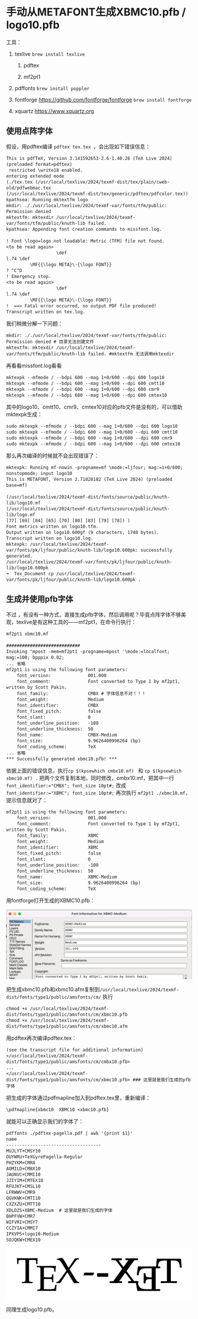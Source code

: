 # 手动从METAFONT生成XBMC10.pfb / logo10.pfb

工具：

1. texlive `brew install texlive`

   1. pdftex 

   2. mf2pt1

2. pdffonts  `brew install poppler`

3. fontforge https://github.com/fontforge/fontforge `brew install fontforge`

4. xquartz https://www.xquartz.org

   

## 使用点阵字体

假设，用pdftex编译 `pdftex tex.tex `，会出现如下错误信息：

```shell
This is pdfTeX, Version 3.141592653-2.6-1.40.26 (TeX Live 2024) (preloaded format=pdftex)
 restricted \write18 enabled.
entering extended mode
(./tex.tex (/usr/local/texlive/2024/texmf-dist/tex/plain/cweb-old/pdfwebmac.tex
(/usr/local/texlive/2024/texmf-dist/tex/generic/pdftex/pdfcolor.tex))
kpathsea: Running mktextfm logo
mkdir: ././usr/local/texlive/2024/texmf-var/fonts/tfm/public: Permission denied
mktextfm: mktexdir /usr/local/texlive/2024/texmf-var/fonts/tfm/public/knuth-lib failed.
kpathsea: Appending font creation commands to missfont.log.

! Font \logo=logo not loadable: Metric (TFM) file not found.
<to be read again> 
                   \def 
l.74 \def
         \MF{{\logo META}\-{\logo FONT}}
? ^C^D
! Emergency stop.
<to be read again> 
                   \def 
l.74 \def
         \MF{{\logo META}\-{\logo FONT}}
!  ==> Fatal error occurred, no output PDF file produced!
Transcript written on tex.log.

```
我们稍微分解一下问题：
```
mkdir: ././usr/local/texlive/2024/texmf-var/fonts/tfm/public: Permission denied # 目录无法创建文件
mktextfm: mktexdir /usr/local/texlive/2024/texmf-var/fonts/tfm/public/knuth-lib failed. #mktextfm 无法调用mktexdir
```

再看看missfont.log看看

```
mktexpk --mfmode / --bdpi 600 --mag 1+0/600 --dpi 600 logo10
mktexpk --mfmode / --bdpi 600 --mag 1+0/600 --dpi 600 cmtt10
mktexpk --mfmode / --bdpi 600 --mag 1+0/600 --dpi 600 cmr9
mktexpk --mfmode / --bdpi 600 --mag 1+0/600 --dpi 600 cmtex10
```

其中的logo10、cmtt10、cmr9、cmtex10对应的pfb文件是没有的，可以借助mktexpk生成：

```
sudo mktexpk --mfmode / --bdpi 600 --mag 1+0/600 --dpi 600 logo10
sudo mktexpk --mfmode / --bdpi 600 --mag 1+0/600 --dpi 600 cmtt10
sudo mktexpk --mfmode / --bdpi 600 --mag 1+0/600 --dpi 600 cmr9
sudo mktexpk --mfmode / --bdpi 600 --mag 1+0/600 --dpi 600 cmtex10
```
那么再次编译的时候就不会出现错误了：

```
mktexpk: Running mf-nowin -progname=mf \mode:=ljfour; mag:=1+0/600; nonstopmode; input logo10
This is METAFONT, Version 2.71828182 (TeX Live 2024) (preloaded base=mf)

(/usr/local/texlive/2024/texmf-dist/fonts/source/public/knuth-lib/logo10.mf
(/usr/local/texlive/2024/texmf-dist/fonts/source/public/knuth-lib/logo.mf
[77] [69] [84] [65] [70] [80] [83] [79] [78]) )
Font metrics written on logo10.tfm.
Output written on logo10.600gf (9 characters, 1748 bytes).
Transcript written on logo10.log.
mktexpk: /usr/local/texlive/2024/texmf-var/fonts/pk/ljfour/public/knuth-lib/logo10.600pk: successfully generated.
/usr/local/texlive/2024/texmf-var/fonts/pk/ljfour/public/knuth-lib/logo10.600pk
➜  Tex_Document cp /usr/local/texlive/2024/texmf-var/fonts/pk/ljfour/public/knuth-lib/logo10.600pk .
```

## 生成并使用pfb字体

不过 ，有没有一种方式，直接生成pfb字体，然后调用呢？毕竟点阵字体不够美观，texlive是有这种工具的——mf2pt1，在命令行执行：

```
mf2pt1 xbmc10.mf

############################
Invoking "mpost -mem=mf2pt1 -progname=mpost '\mode:=localfont; mag:=100; bpppix 0.02;
... 省略
mf2pt1 is using the following font parameters:
    font_version:              001.000
    font_comment:              Font converted to Type 1 by mf2pt1, written by Scott Pakin.
    font_family:               CMBX # 字体信息不对！！！
    font_weight:               Medium
    font_identifier:           CMBX
    font_fixed_pitch:          false
    font_slant:                0
    font_underline_position:   -100
    font_underline_thickness:  50
    font_name:                 CMBX-Medium
    font_size:                 9.9626400996264 (bp)
    font_coding_scheme:        TeX
... 省略
*** Successfully generated xbmc10.pfb! ***
```
依据上面的错误信息，执行`cp $(kpsewhich cmbx10.mf) ` 和 `cp $(kpsewhich xbmc10.mf) .` 把两个文件复制本地，同时修改，cmbx10.mf，把其中一行 `font_identifier:="CMBX"; font_size 10pt#;` 改成` font_identifier:="XBMC"; font_size 10pt#;`  再次执行 `mf2pt1 ./xbmc10.mf`，提示信息就对了：

```
mf2pt1 is using the following font parameters:
    font_version:              001.000
    font_comment:              Font converted to Type 1 by mf2pt1, written by Scott Pakin.
    font_family:               XBMC
    font_weight:               Medium
    font_identifier:           XBMC
    font_fixed_pitch:          false
    font_slant:                0
    font_underline_position:   -100
    font_underline_thickness:  50
    font_name:                 XBMC-Medium
    font_size:                 9.9626400996264 (bp)
    font_coding_scheme:        TeX
```

用fontforge打开生成的XBMC10.pfb：

![image-20240907093822382](./image-20240907093822382.png)

把生成xbmc10.pfb和xbmc10.afm复制到`/usr/local/texlive/2024/texmf-dist/fonts/type1/public/amsfonts/cm/` 执行 

```
chmod +x /usr/local/texlive/2024/texmf-dist/fonts/type1/public/amsfonts/cm/xbmc10.pfb
chmod +x /usr/local/texlive/2024/texmf-dist/fonts/type1/public/amsfonts/cm/xbmc10.afm
```

用pdftex再次编译pdftex.tex：

```
(see the transcript file for additional information)</usr/local/texlive/2024/texmf-dist/fonts/type1/public/amsfonts/cm/cmbx10.pfb>
...
</usr/local/texlive/2024/texmf-dist/fonts/type1/public/amsfonts/cm/xbmc10.pfb> ### 这里就是我们生成的pfb字体
```

把生成的字体通过pdfmapline加入到pdftex.tex里，重新编译：

```
\pdfmapline{xbmc10  XBMC10 <xbmc10.pfb}
```
就能可以正确显示我们的字体了：

```
pdffonts ./pdftex-pagella.pdf | awk '{print $1}'
name
------------------------------------
MUJLYT+CMSY10
OUYWRU+TeXGyrePagella-Regular
PHZYKM+CMR8
AOMILD+CMBX10
JAUNVC+CMMI10
JZIYIM+CMTEX10
RFUJKT+CMSL10
LFRWWV+CMR9
QGVKNK+CMTI10
CXZXZU+CMTT10
XDLDZS+XBMC-Medium  # 这里就是我们生成的字体
BHPFVW+CMR7
WIFVRI+CMSY7
CCZYIA+CMMI7
IPXVPS+logo10-Medium
SOJQKW+CMEX10
```
![image-20240907095308433](./image-20240907095308433.png)

同理生成logo10.pfb。

